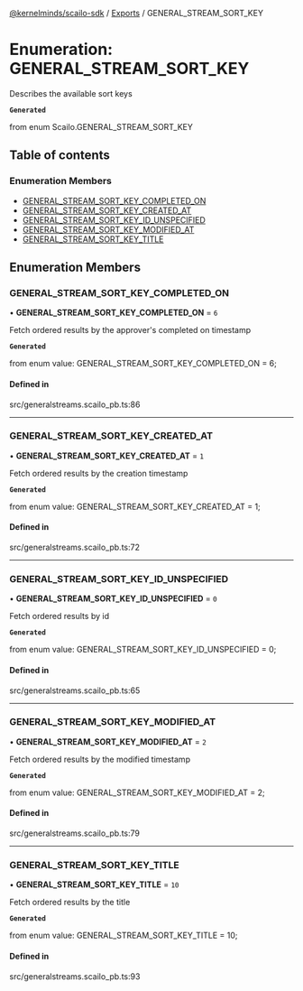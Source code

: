 [@kernelminds/scailo-sdk](../README.md) / [Exports](../modules.md) / GENERAL\_STREAM\_SORT\_KEY

# Enumeration: GENERAL\_STREAM\_SORT\_KEY

Describes the available sort keys

**`Generated`**

from enum Scailo.GENERAL_STREAM_SORT_KEY

## Table of contents

### Enumeration Members

- [GENERAL\_STREAM\_SORT\_KEY\_COMPLETED\_ON](GENERAL_STREAM_SORT_KEY.md#general_stream_sort_key_completed_on)
- [GENERAL\_STREAM\_SORT\_KEY\_CREATED\_AT](GENERAL_STREAM_SORT_KEY.md#general_stream_sort_key_created_at)
- [GENERAL\_STREAM\_SORT\_KEY\_ID\_UNSPECIFIED](GENERAL_STREAM_SORT_KEY.md#general_stream_sort_key_id_unspecified)
- [GENERAL\_STREAM\_SORT\_KEY\_MODIFIED\_AT](GENERAL_STREAM_SORT_KEY.md#general_stream_sort_key_modified_at)
- [GENERAL\_STREAM\_SORT\_KEY\_TITLE](GENERAL_STREAM_SORT_KEY.md#general_stream_sort_key_title)

## Enumeration Members

### GENERAL\_STREAM\_SORT\_KEY\_COMPLETED\_ON

• **GENERAL\_STREAM\_SORT\_KEY\_COMPLETED\_ON** = ``6``

Fetch ordered results by the approver's completed on timestamp

**`Generated`**

from enum value: GENERAL_STREAM_SORT_KEY_COMPLETED_ON = 6;

#### Defined in

src/generalstreams.scailo_pb.ts:86

___

### GENERAL\_STREAM\_SORT\_KEY\_CREATED\_AT

• **GENERAL\_STREAM\_SORT\_KEY\_CREATED\_AT** = ``1``

Fetch ordered results by the creation timestamp

**`Generated`**

from enum value: GENERAL_STREAM_SORT_KEY_CREATED_AT = 1;

#### Defined in

src/generalstreams.scailo_pb.ts:72

___

### GENERAL\_STREAM\_SORT\_KEY\_ID\_UNSPECIFIED

• **GENERAL\_STREAM\_SORT\_KEY\_ID\_UNSPECIFIED** = ``0``

Fetch ordered results by id

**`Generated`**

from enum value: GENERAL_STREAM_SORT_KEY_ID_UNSPECIFIED = 0;

#### Defined in

src/generalstreams.scailo_pb.ts:65

___

### GENERAL\_STREAM\_SORT\_KEY\_MODIFIED\_AT

• **GENERAL\_STREAM\_SORT\_KEY\_MODIFIED\_AT** = ``2``

Fetch ordered results by the modified timestamp

**`Generated`**

from enum value: GENERAL_STREAM_SORT_KEY_MODIFIED_AT = 2;

#### Defined in

src/generalstreams.scailo_pb.ts:79

___

### GENERAL\_STREAM\_SORT\_KEY\_TITLE

• **GENERAL\_STREAM\_SORT\_KEY\_TITLE** = ``10``

Fetch ordered results by the title

**`Generated`**

from enum value: GENERAL_STREAM_SORT_KEY_TITLE = 10;

#### Defined in

src/generalstreams.scailo_pb.ts:93
